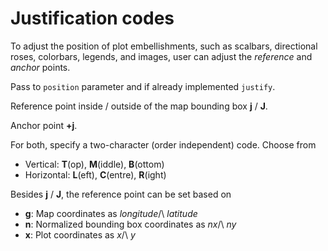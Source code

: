 Justification codes
===================

To adjust the position of plot embellishments, such as scalbars, directional roses,
colorbars, legends, and images, user can adjust the *reference* and *anchor* points.

Pass to `position` parameter and if already implemented `justify`.

Reference point inside / outside of the map bounding box **j** / **J**.

Anchor point **+j**.

For both, specify a two-character (order independent) code. Choose from

- Vertical: **T**\(op), **M**\(iddle), **B**\(ottom)
- Horizontal: **L**\(eft), **C**\(entre), **R**\(ight)

Besides **j** / **J**, the reference point can be set based on

- **g**: Map coordinates as *longitude*\/\ *latitude*
- **n**: Normalized bounding box coordinates as *nx*\/\ *ny*
- **x**: Plot coordinates as *x*\/\ *y*
